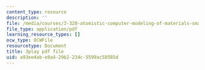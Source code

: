 ```yaml
---
content_type: resource
description: ''
file: /media/courses/3-320-atomistic-computer-modeling-of-materials-sma-5107-spring-2005/a93ee4abe8a429b2234c5599ac58585d_tynCH4dosA8.pdf
file_type: application/pdf
learning_resource_types: []
ocw_type: OCWFile
resourcetype: Document
title: 3play pdf file
uid: a93ee4ab-e8a4-29b2-234c-5599ac58585d
---
```

